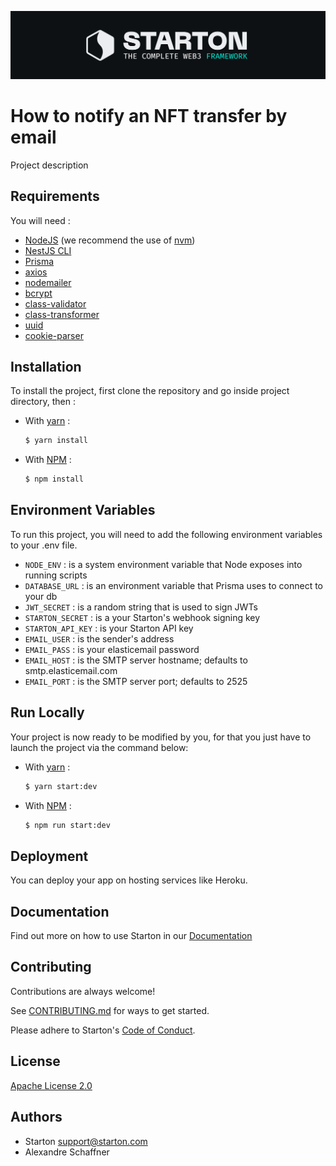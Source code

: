 ![Starton Banner](https://github.com/starton-io/.github/blob/master/github-banner.jpg?raw=true)

# How to notify an NFT transfer by email

Project description

## Requirements

You will need :
- [NodeJS](https://nodejs.org/en) (we recommend the use of [nvm](https://github.com/nvm-sh/nvm))
- [NestJS CLI](https://nestjs.com/)
- [Prisma](https://www.prisma.io/)
- [axios](https://axios-http.com/)
- [nodemailer](https://nodemailer.com/)
- [bcrypt](https://www.npmjs.com/package/bcrypt)
- [class-validator](https://www.npmjs.com/package/class-validator)
- [class-transformer](https://www.npmjs.com/package/class-transformer)
- [uuid](https://www.npmjs.com/package/uuid)
- [cookie-parser](shttps://www.npmjs.com/package/cookie-parser)


## Installation

To install the project, first clone the repository and go inside project directory, then :

- With [yarn](https://yarnpkg.com/) :
    ```bash
    $ yarn install
    ```

- With [NPM](https://www.npmjs.com/) :
    ```bash
    $ npm install
    ```

## Environment Variables

To run this project, you will need to add the following environment variables to your .env file.

* `NODE_ENV` : is a system environment variable that Node exposes into running scripts
* `DATABASE_URL` : is an environment variable that Prisma uses to connect to your db
* `JWT_SECRET` : is a random string that is used to sign JWTs
* `STARTON_SECRET` : is a your Starton's webhook signing key
* `STARTON_API_KEY` : is your Starton API key
* `EMAIL_USER` : is the sender's address
* `EMAIL_PASS` : is your elasticemail password
* `EMAIL_HOST` : is the SMTP server hostname; defaults to smtp.elasticemail.com
* `EMAIL_PORT` : is the SMTP server port; defaults to 2525

## Run Locally

Your project is now ready to be modified by you, for that you just have to launch the project via the command below:

- With [yarn](https://yarnpkg.com/) :
    ```bash
    $ yarn start:dev
    ```

- With [NPM](https://www.npmjs.com/) :
    ```bash
    $ npm run start:dev
    ```

## Deployment

You can deploy your app on hosting services like Heroku.

## Documentation

Find out more on how to use Starton in our [Documentation](https://docs.starton.com/)

## Contributing

Contributions are always welcome!

See [CONTRIBUTING.md](./CONTRIBUTING.md) for ways to get started.

Please adhere to Starton's [Code of Conduct](./CODE_OF_CONDUCT.md).

## License

[Apache License 2.0](./LICENSE.md)

## Authors

- Starton [support@starton.com](mailto:support@starton.com)
- Alexandre Schaffner
